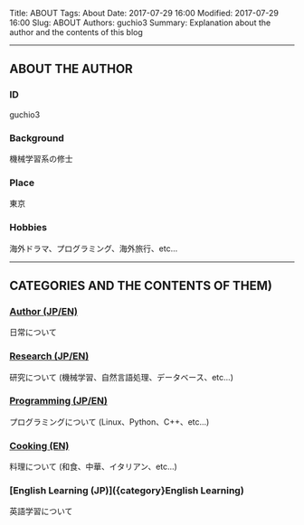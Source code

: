 Title: ABOUT
Tags: About
Date: 2017-07-29 16:00
Modified: 2017-07-29 16:00
Slug: ABOUT
Authors: guchio3
Summary: Explanation about the author and the contents of this blog

___
## **ABOUT THE AUTHOR**
### ID
guchio3
### Background
機械学習系の修士
### Place
東京
### Hobbies
海外ドラマ、プログラミング、海外旅行、etc...
 

___
## **CATEGORIES AND THE CONTENTS OF THEM)**
### [Author (JP/EN)]({category}Author)
日常について
### [Research (JP/EN)]({category}Research)
研究について (機械学習、自然言語処理、データベース、etc...)
### [Programming (JP/EN)]({category}Programming)
プログラミングについて (Linux、Python、C++、etc...)
### [Cooking (EN)]({category}Cooking)
料理について (和食、中華、イタリアン、etc...)
### [English Learning (JP)]({category}English Learning)
英語学習について
